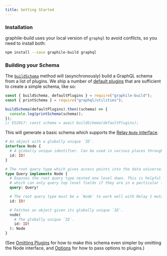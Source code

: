 ```yaml
---
title: Getting Started
---
```


### Installation

graphile-build uses your local version of `graphql` to avoid conflicts, so you
need to install both:

```bash
npm install --save graphile-build graphql
```

### Building your Schema

The [`buildSchema`](./schema-builder#buildschema) method will
(asynchronously) build a GraphQL schema from a list of plugins. We ship a number
of [default plugins](./default-plugins) that are sufficient to
create a simple schema, like so:

<!-- source: examples/empty-schema.js -->

```js
const { buildSchema, defaultPlugins } = require("graphile-build");
const { printSchema } = require("graphql/utilities");

buildSchema(defaultPlugins).then((schema) => {
  console.log(printSchema(schema));
});
// ES2017: const schema = await buildSchema(defaultPlugins);
```

This will generate a basic schema which supports the
[Relay `Node` interface](https://relay.dev/docs/en/graphql-server-specification).

```graphql
# An object with a globally unique `ID`.
interface Node {
  # A globally unique identifier. Can be used in various places throughout the system to identify this single value.
  id: ID!
}

# The root query type which gives access points into the data universe.
type Query implements Node {
  # Exposes the root query type nested one level down. This is helpful for Relay 1
  # which can only query top level fields if they are in a particular form.
  query: Query!

  # The root query type must be a `Node` to work well with Relay 1 mutations. This just resolves to `query`.
  id: ID!

  # Fetches an object given its globally unique `ID`.
  node(
    # The globally unique `ID`.
    id: ID!
  ): Node
}
```

(See [Omitting Plugins](./omitting-plugins) for how to make this
schema even simpler by omitting the Node interface, and
[Options](./plugin-options) for how to pass options to plugins.)
